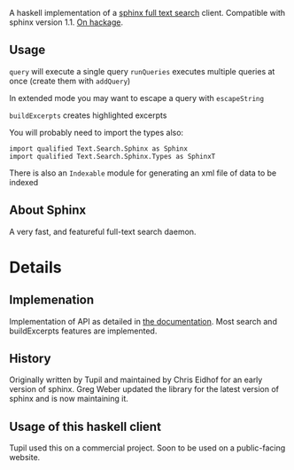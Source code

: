A haskell implementation of a [sphinx full text search](http://sphinxsearch.com) client.
Compatible with sphinx version 1.1.
[On hackage](http://hackage.haskell.org/package/sphinx).

Usage
-----
`query` will execute a single query
`runQueries` executes multiple queries at once (create them with `addQuery`)

In extended mode you may want to escape a query with `escapeString`

`buildExcerpts` creates highlighted excerpts

You will probably need to import the types also:

    import qualified Text.Search.Sphinx as Sphinx
    import qualified Text.Search.Sphinx.Types as SphinxT

There is also an `Indexable` module for generating an xml file of data to be indexed

About Sphinx
------------
A very fast, and featureful full-text search daemon.

Details
=======

Implemenation
-------------
Implementation of API as detailed in [the documentation](http://sphinxsearch.com/docs/manual-1.10.html).
Most search and buildExcerpts features are implemented.

History
-------
Originally written by Tupil and maintained by Chris Eidhof for an early version of sphinx.
Greg Weber updated the library for the latest version of sphinx and is now maintaining it.

Usage of this haskell client
----------------------------
Tupil used this on a commercial project. Soon to be used on a public-facing website.
